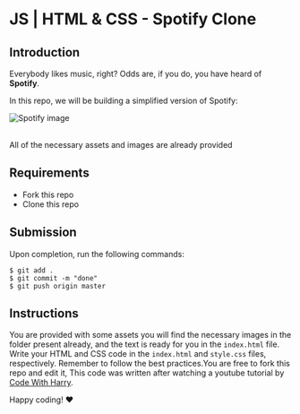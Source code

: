 # JS | HTML & CSS - Spotify Clone


## Introduction

Everybody likes music, right? Odds are, if you do, you have heard of **Spotify**.

In this repo, we will be building a simplified version of Spotify:

![Spotify image](https://cdn.discordapp.com/attachments/911173208990957600/939380101861220362/Capture.PNG)

<br>
All of the necessary assets and images are already provided

## Requirements

- Fork this repo
- Clone this repo

## Submission

Upon completion, run the following commands:

```shell
$ git add .
$ git commit -m "done"
$ git push origin master
```

## Instructions

You are provided with some assets you will find the necessary images in the folder present already, and the text is ready for you in the `index.html` file. Write your HTML and CSS code in the `index.html` and `style.css` files, respectively. Remember to follow the best practices.You are free to fork this repo and edit it, This code was written after watching a youtube tutorial by [Code With Harry](https://www.youtube.com/c/CodeWithHarry).

Happy coding! ❤️
